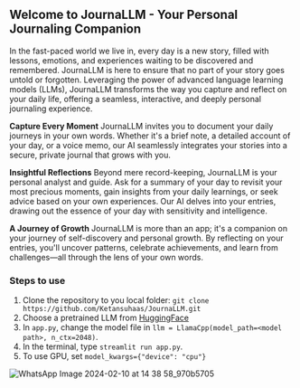 ## Welcome to JournaLLM - Your Personal Journaling Companion

In the fast-paced world we live in, every day is a new story, filled with lessons, emotions, and experiences waiting to be discovered and remembered. JournaLLM is here to ensure that no part of your story goes untold or forgotten. Leveraging the power of advanced language learning models (LLMs), JournaLLM transforms the way you capture and reflect on your daily life, offering a seamless, interactive, and deeply personal journaling experience.

**Capture Every Moment**
JournaLLM invites you to document your daily journeys in your own words. Whether it's a brief note, a detailed account of your day, or a voice memo, our AI seamlessly integrates your stories into a secure, private journal that grows with you.

**Insightful Reflections**
Beyond mere record-keeping, JournaLLM is your personal analyst and guide. Ask for a summary of your day to revisit your most precious moments, gain insights from your daily learnings, or seek advice based on your own experiences. Our AI delves into your entries, drawing out the essence of your day with sensitivity and intelligence.

**A Journey of Growth**
JournaLLM is more than an app; it's a companion on your journey of self-discovery and personal growth. By reflecting on your entries, you'll uncover patterns, celebrate achievements, and learn from challenges—all through the lens of your own words.

### Steps to use
1. Clone the repository to you local folder: `git clone https://github.com/Ketansuhaas/JournaLLM.git`
2. Choose a pretrained LLM from [HuggingFace](https://huggingface.co/TheBloke/TinyLlama-1.1B-Chat-v0.3-GGUF)
3. In `app.py`, change the model file in `llm = LlamaCpp(model_path=<model path>, n_ctx=2048)`.
4. In the terminal, type `streamlit run app.py`.
5. To use GPU, set `model_kwargs={"device": "cpu"}`

![WhatsApp Image 2024-02-10 at 14 38 58_970b5705](https://github.com/Ketansuhaas/JournaLLM/assets/55935983/05852280-1c1a-47b4-9666-a344c6851fc7)
